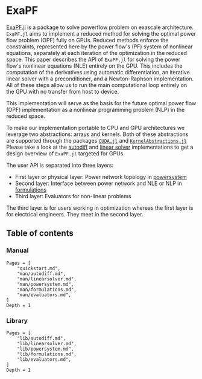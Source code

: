# ExaPF

[ExaPF.jl](https://github.com/exanauts/ExaPF.jl) is a
package to solve powerflow problem on exascale architecture. `ExaPF.jl` aims to
implement a reduced method for solving the optimal power flow problem (OPF)
fully on GPUs. Reduced methods enforce the constraints, represented here by
the power flow's (PF) system of nonlinear equations, separately at each
iteration of the optimization in the reduced space. This paper describes the
API of `ExaPF.jl` for solving the power flow's nonlinear equations (NLE) entirely on the GPU.
This includes the computation of the derivatives using automatic
differentiation, an iterative linear solver with a preconditioner, and a
Newton-Raphson implementation. All of these steps allow us to run the main
computational loop entirely on the GPU with no transfer from host to device.

This implementation will serve as the basis for the future optimal power flow (OPF) implementation as a nonlinear programming problem (NLP)
in the reduced space.

To make our implementation portable to CPU and GPU architectures we leverage
two abstractions: arrays and kernels. Both of these abstractions are
supported through the packages [`CUDA.jl`](https://github.com/JuliaGPU/CUDA.jl) and [`KernelAbstractions.jl`](https://github.com/JuliaGPU/KernelAbstractions.jl)
Please take a look at the [autodiff](man/autodiff.md) and [linear solver](man/linearsolver.md)
implementations to get a design overview of `ExaPF.jl` targeted for GPUs.

The user API is separated into three layers:

* First layer or physical layer: Power network topology in [powersystem](man/powersystem.md)
* Second layer: Interface between power network and NLE or NLP in [formulations](lib/formulations.md)
* Third layer: Evaluators for non-linear problems

The third layer is for users working in optimization whereas the first layer is for electrical engineers. They meet in the second layer.

## Table of contents

### Manual

```@contents
Pages = [
    "quickstart.md",
    "man/autodiff.md",
    "man/linearsolver.md",
    "man/powersystem.md",
    "man/formulations.md",
    "man/evaluators.md",
]
Depth = 1
```

### Library

```@contents
Pages = [
    "lib/autodiff.md",
    "lib/linearsolver.md",
    "lib/powersystem.md",
    "lib/formulations.md",
    "lib/evaluators.md",
]
Depth = 1
```
